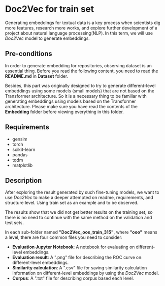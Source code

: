 # Doc2Vec for train set
Generating embeddings for textual data is a key process when scientists dig more features, research more works, and explore further development of a project about natural language processing(NLP).
In this term, we will use _Doc2Vec_ model to generate embeddings.

## Pre-conditions
In order to generate embedding for repositories, observing dataset is an essential thing.
Before you read the following content, you need to read the **README.md** in **Dataset** folder.

Besides, this part was originally designed to try to generate different-level embeddings using some models (small models) that are not based on the Transformer architecture.
So it is a necessary thing to be familiar with generating embeddings using models based on the Transformer architecture. 
Please make sure you have read the contents of the **Embedding** folder before viewing everything in this folder.

## Requirements
* gensim
* torch
* scikit-learn
* pandas
* tqdm
* matplotlib

## Description
After exploring the result generated by such fine-tuning models, we want to use _Doc2Vec_ to make a deeper attempted on readme, requirements, and structure level.
Using train set as an example and to be observed. 

The results show that we did not get better results on the training set, so there is no need to continue with the same method on the validation and test sets.

In each sub-folder named **"Doc2Vec_ooo_train_315"**, where **"ooo"** means a level, there are four common files you need to consider:
* **Evaluation Jupyter Notebook**: A notebook for evaluating on different-level embeddings.
* **Evaluation result**: A ".png" file for describing the ROC curve on different-level embeddings.
* **Similarity calculation**: A ".csv" file for saving similarity calculation information on different-level embeddings by using the _Doc2Vec_ model.
* **Corpus**: A ".txt" file for describing corpus based each level.
